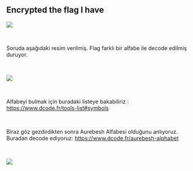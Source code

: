 ## Encrypted the flag I have

![](https://i.ibb.co/L8TgnsC/encrypt1.png)

<br>

Soruda aşağıdaki resim verilmiş. Flag farklı bir alfabe ile decode edilmiş duruyor. 

<br>

![](https://i.ibb.co/bKLZx6s/encrypt2.png)

<br>

Alfabeyi bulmak için buradaki listeye bakabiliriz : https://www.dcode.fr/tools-list#symbols

<br>

Biraz göz gezdirdikten sonra Aurebesh Alfabesi olduğunu anlıyoruz. Buradan decode ediyoruz: https://www.dcode.fr/aurebesh-alphabet 

<br>

![](https://i.ibb.co/4TVJdzn/encrypt4.png)
